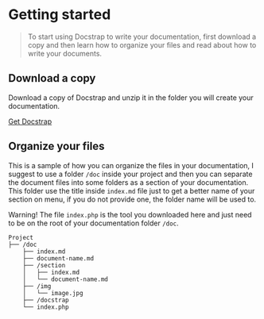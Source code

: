 Getting started
===============

> To start using Docstrap to write your documentation, first download a copy and then learn how to organize your files and read about how to write your documents.

Download a copy
-----------

Download a copy of Docstrap and unzip it in the folder you will create your documentation.

<a href="docstrap.zip" class="btn btn-primary btn-lg" onclick="_gaq.push(['_trackEvent', 'Docstrap', 'Download']);">Get Docstrap</a>


Organize your files
-------------------

This is a sample of how you can organize the files in your documentation, I suggest to use a folder `/doc` inside your project and then you can separate the document files into some folders as a section of your documentation. This folder use the title inside `index.md` file just to get a better name of your section on menu, if you do not provide one, the folder name will be used to.

<span class="label label-warning">Warning!</span> The file `index.php` is the tool you downloaded here and just need to be on the root of your documentation folder `/doc`.

~~~
Project
├── /doc
    ├── index.md
    ├── document-name.md
    ├── /section
    │	├── index.md
    │	└── document-name.md
    ├── /img
	│	└── image.jpg
    ├── /docstrap
	└── index.php
~~~
